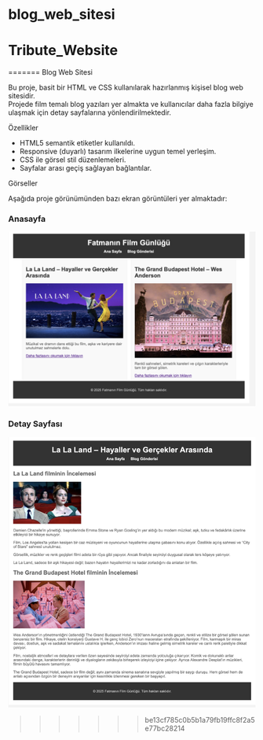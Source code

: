 # blog_web_sitesi
# Tribute_Website

=======
 Blog Web Sitesi

Bu proje, basit bir HTML ve CSS kullanılarak hazırlanmış kişisel blog web sitesidir.  
Projede film temalı blog yazıları yer almakta ve kullanıcılar daha fazla bilgiye ulaşmak için detay sayfalarına yönlendirilmektedir.

 Özellikler

- HTML5 semantik etiketler kullanıldı.
- Responsive (duyarlı) tasarım ilkelerine uygun temel yerleşim.
- CSS ile görsel stil düzenlemeleri.
- Sayfalar arası geçiş sağlayan bağlantılar.

 Görseller

Aşağıda proje görünümünden bazı ekran görüntüleri yer almaktadır:

### Anasayfa
![Anasayfa](git1.png)

### Detay Sayfası
![Detay Sayfası](git2.png)
>>>>>>> be13cf785c0b5b1a79fb19ffc8f2a5e77bc28214
